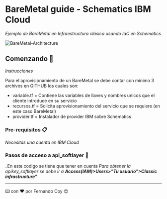 # BareMetal guide - Schematics IBM Cloud

_Ejemplo de BareMetal en Infraestructura clásica usando IaC en Schematics_

![BareMetal-Architecture](https://github.com/emeloibmco/Schematics-Classic-Infrastructure-BareMetal/blob/master/Bare-Metal/baremetal.JPG)

## Comenzando 🚀

_Instrucciones_

Para el aprovisionamiento de un BareMetal se debe contar con minimo 3 archivos en GITHUB los cuales son:
- variable.tf = Contiene las variables de llaves y nombres unicos que el cliente introduce en su servicio
- recursos.tf = Solicita aprovisionamiento del servicio que se requiere (en este caso BareMetal)
- provider.tf = Instalador de provider IBM sobre Schematics


### Pre-requisitos 📋

_Necesitas una cuenta en IBM Cloud_


### Pasos de acceso a api_softlayer 🔧

_En este codigo se tiene que tener en cuenta 
_Para obtener la apikey_softlayer se debe ir a **Access(IAM)>Users>"Tu usuario">Classic infrastructure"**_



---
⌨️ con ❤️ por Fernando Coy 😊
